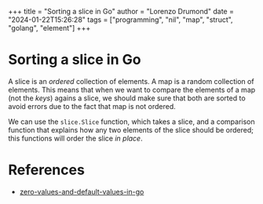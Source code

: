 +++
title = "Sorting a slice in Go"
author = "Lorenzo Drumond"
date = "2024-01-22T15:26:28"
tags = ["programming",  "nil",  "map",  "struct",  "golang",  "element"]
+++


# Sorting a slice in Go
A slice is an _ordered_ collection of elements. A map is a random collection of elements. This means that when we want to compare the elements of a map (not the _keys_) agains a slice, we should make sure that both are sorted to avoid errors due to the fact that map is not ordered.

We can use the `slice.Slice` function, which takes a slice, and a comparison function that explains how any two elements of the slice should be ordered; this functions will order the slice _in place_.

# References
- [zero-values-and-default-values-in-go](/wiki/zero-values-and-default-values-in-go/)
